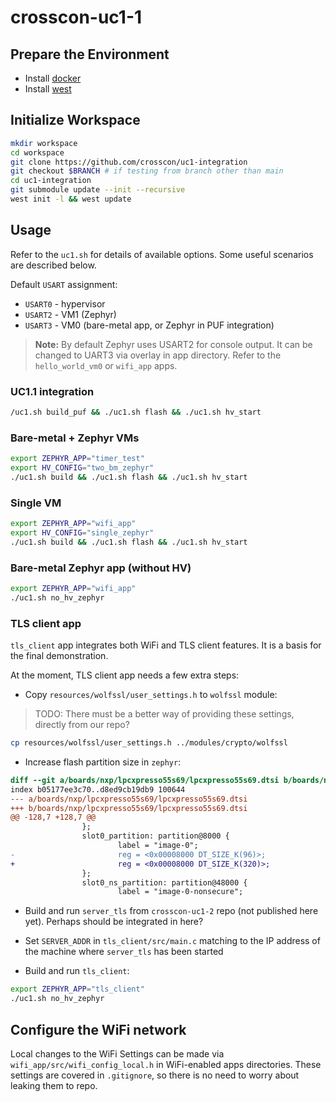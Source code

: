 # crosscon-uc1-1

## Prepare the Environment

- Install [docker](https://docs.docker.com/engine/install/fedora/)
- Install [west](https://docs.zephyrproject.org/latest/develop/west/install.html)

## Initialize Workspace

```bash
mkdir workspace
cd workspace
git clone https://github.com/crosscon/uc1-integration
git checkout $BRANCH # if testing from branch other than main
cd uc1-integration
git submodule update --init --recursive
west init -l && west update
```

## Usage

Refer to the `uc1.sh` for details of available options. Some useful scenarios
are described below.

Default `USART` assignment:
- `USART0` - hypervisor
- `USART2` - VM1 (Zephyr)
- `USART3` - VM0 (bare-metal app, or Zephyr in PUF integration)

> **Note:**
> By default Zephyr uses USART2 for console output. It can be changed to UART3
> via overlay in app directory. Refer to the `hello_world_vm0` or `wifi_app`
> apps.

### UC1.1 integration

```bash
/uc1.sh build_puf && ./uc1.sh flash && ./uc1.sh hv_start
```

### Bare-metal + Zephyr VMs

```bash
export ZEPHYR_APP="timer_test"
export HV_CONFIG="two_bm_zephyr"
./uc1.sh build && ./uc1.sh flash && ./uc1.sh hv_start
```

### Single VM

```bash
export ZEPHYR_APP="wifi_app"
export HV_CONFIG="single_zephyr"
./uc1.sh build && ./uc1.sh flash && ./uc1.sh hv_start
```

### Bare-metal Zephyr app (without HV)

```bash
export ZEPHYR_APP="wifi_app"
./uc1.sh no_hv_zephyr
```

### TLS client app

`tls_client` app integrates both WiFi and TLS client features. It is a basis
for the final demonstration.

At the moment, TLS client app needs a few extra steps:

* Copy `resources/wolfssl/user_settings.h` to `wolfssl` module:

> TODO: There must be a better way of providing these settings, directly from
> our repo?

```bash
cp resources/wolfssl/user_settings.h ../modules/crypto/wolfssl
```

* Increase flash partition size in `zephyr`:

```diff
diff --git a/boards/nxp/lpcxpresso55s69/lpcxpresso55s69.dtsi b/boards/nxp/lpcxpresso55s69/lpcxpresso55s69.dtsi
index b05177ee3c70..d8ed9cb19db9 100644
--- a/boards/nxp/lpcxpresso55s69/lpcxpresso55s69.dtsi
+++ b/boards/nxp/lpcxpresso55s69/lpcxpresso55s69.dtsi
@@ -128,7 +128,7 @@
                };
                slot0_partition: partition@8000 {
                        label = "image-0";
-                       reg = <0x00008000 DT_SIZE_K(96)>;
+                       reg = <0x00008000 DT_SIZE_K(320)>;
                };
                slot0_ns_partition: partition@48000 {
                        label = "image-0-nonsecure";
```

* Build and run `server_tls` from `crosscon-uc1-2` repo (not published here
yet). Perhaps should be integrated in here?

* Set `SERVER_ADDR` in `tls_client/src/main.c` matching to the IP address of
the machine where `server_tls` has been started

* Build and run `tls_client`:

```bash
export ZEPHYR_APP="tls_client"
./uc1.sh no_hv_zephyr
```

## Configure the WiFi network

Local changes to the WiFi Settings can be made via
`wifi_app/src/wifi_config_local.h` in WiFi-enabled apps directories. These
settings are covered in `.gitignore`, so there is no need to worry about
leaking them to repo.
